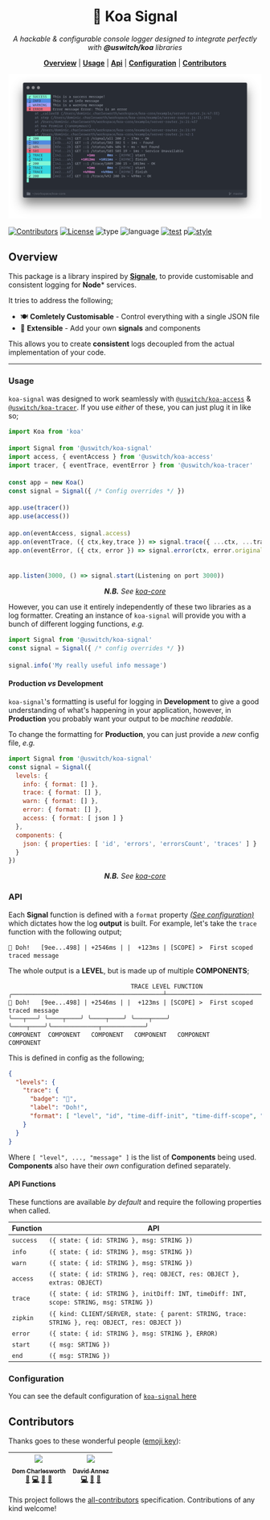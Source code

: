<h1 align="center">🚦 Koa Signal</h1>

<p align="center">
  <i>
    A hackable & configurable console logger designed to integrate
    perfectly with <b>@uswitch/koa</b> libraries
  </i>
</p>

<p align="center">
  <b><a href="#overview">Overview</a></b>
  |
  <b><a href="#usage">Usage</a></b>
  |
  <b><a href="#api">Api</a></b>
  |
  <b><a href="#configuration">Configuration</a></b>
  |
  <b><a href="#contributors">Contributors</a></b>
</p>


<p align="center">
  <img src="logo.png" width="800">
</p>


[![Contributors](https://img.shields.io/badge/contributors-2-orange.svg?style=for-the-badge)](#contributors)
[![License](https://img.shields.io/github/license/mashape/apistatus.svg?style=for-the-badge)]()
![type](https://img.shields.io/badge/⚡-library-c45366.svg?style=for-the-badge)
![language](https://img.shields.io/badge/❤-Node-da776c.svg?style=for-the-badge)
[![test](https://img.shields.io/badge/🔬-Jest-e9a279.svg?style=for-the-badge)](https://facebook.github.io/jest/)
p[![style](https://img.shields.io/badge/🎨-Standard-e4ca93.svg?style=for-the-badge)](https://standardjs.com)

## Overview

This package is a library inspired by
[**Signale**](https://github.com/klauscfhq/signale), to provide
customisable and consistent logging for **Node*** services.

It tries to address the following;

* 🍽 **Comletely Customisable** - Control everything with a single JSON file
* 📏 **Extensible** - Add your own **signals** and components

This allows you to create **consistent** logs decoupled
from the actual implementation of your code.

---

### Usage

`koa-signal` was designed to work seamlessly with
[`@uswitch/koa-access`](https://github.com/uswitch/koa-access) &
[`@uswitch/koa-tracer`](https://github.com/uswitch/koa-tracer). If you
use _either_ of these, you can just plug it in like so;

```js
import Koa from 'koa'

import Signal from '@uswitch/koa-signal'
import access, { eventAccess } from '@uswitch/koa-access'
import tracer, { eventTrace, eventError } from '@uswitch/koa-tracer'

const app = new Koa()
const signal = Signal({ /* Config overrides */ })

app.use(tracer())
app.use(access())

app.on(eventAccess, signal.access)
app.on(eventTrace, ({ ctx,key,trace }) => signal.trace({ ...ctx, ...trace, scope: key }))
app.on(eventError, ({ ctx, error }) => signal.error(ctx, error.original))


app.listen(3000, () => signal.start(Listening on port 3000))
```
<p align="center"><i><b>N.B.</b> See <a
href="https://github.com/uswitch/koa-core">
koa-core</a></i></p>

However, you can use it entirely independently of these two libraries
as a log formatter. Creating an instance of `koa-signal` will provide
you with a bunch of different logging functions, _e.g._

```js
import Signal from '@uswitch/koa-signal'
const signal = Signal({ /* config overrides */ })

signal.info('My really useful info message')
```

#### Production _vs_ Development

`koa-signal`'s formatting is useful for logging in **Development** to
give a good understanding of what's happening in your application,
however, in **Production** you probably want your output to be
_machine readable_.

To change the formatting for **Production**, you can just provide a
_new_ config file, _e.g._

```js
import Signal from '@uswitch/koa-signal'
const signal = Signal({
  levels: {
    info: { format: [] },
    trace: { format: [] },
    warn: { format: [] },
    error: { format: [] },
    access: { format: [ json ] }
  },
  components: {
    json: { properties: [ 'id', 'errors', 'errorsCount', 'traces' ] }
  }
})
```
<p align="center"><i><b>N.B.</b> See <a
href="https://github.com/uswitch/koa-core">
koa-core</a></i></p>


### API

Each **Signal** function is defined with a `format` property [_(See
configuration)_](#configuration) which dictates how the log **output**
is built. For example, let's take the `trace` function with the
following output;

```
🤦 Doh!   [9ee...498] | +2546ms | |  +123ms | [SCOPE] >  First scoped traced message
```

The whole output is a **LEVEL**, but is made up of multiple
**COMPONENTS**;
```
                                  TRACE LEVEL FUNCTION
╭──────────────────────────────────────────┴────────────────────────────────────────╮
🤦 Doh!   [9ee...498] | +2546ms | |  +123ms | [SCOPE] >  First scoped traced message
╰───┬───╯ ╰────┬────╯ ╰────┬────╯ ╰────┬────╯ ╰────┬────╯╰─────────────┬────────────╯
COMPONENT  COMPONENT   COMPONENT   COMPONENT   COMPONENT           COMPONENT
```

This is defined in config as the following;
```json
{
  "levels": {
    "trace": {
      "badge": "🤦",
      "label": "Doh!",
      "format": [ "level", "id", "time-diff-init", "time-diff-scope", "scope", "message" ]
    }
  }
}
```
Where `[ "level", ..., "message" ]` is the list of **Components**
being used. **Components** also have their _own_ configuration defined separately.

#### API Functions

These functions are available _by default_ and require the following
properties when called.

| Function  | API                                                                                             |
|-----------|-------------------------------------------------------------------------------------------------|
| `success` | `({ state: { id: STRING }, msg: STRING })`                                                      |
| `info`    | `({ state: { id: STRING }, msg: STRING })`                                                      |
| `warn`    | `({ state: { id: STRING }, msg: STRING })`                                                      |
| `access`  | `({ state: { id: STRING }, req: OBJECT, res: OBJECT }, extras: OBJECT)`                         |
| `trace`   | `({ state: { id: STRING }, initDiff: INT, timeDiff: INT, scope: STRING, msg: STRING })`         |
| `zipkin`  | `({ kind: CLIENT/SERVER, state: { parent: STRING, trace: STRING }, req: OBJECT, res: OBJECT })` |
| `error`   | `({ state: { id: STRING }, msg: STRING }, ERROR)`                                               |
| `start`   | `({ msg: SRTING })`                                                                             |
| `end`     | `({ msg: STRING })`                                                                             |

### Configuration

You can see the default configuration of [`koa-signal` here](https://github.com/uswitch/koa-signal/blob/master/src/koa-signal.defaults.json)


## Contributors

Thanks goes to these wonderful people ([emoji key](https://github.com/kentcdodds/all-contributors#emoji-key)):

<!-- ALL-CONTRIBUTORS-LIST:START - Do not remove or modify this section -->
| [<img src="https://avatars1.githubusercontent.com/u/5881414?v=4" width="100px;"/><br /><sub>Dom Charlesworth</sub>](http://domcharlesworth.co.uk)<br />[📖](https://github.com/uswitch/koa-access/commits?author=domtronn "Documentation") [💻](https://github.com/uswitch/koa-access/commits?author=domtronn "Code") [🤔](#ideas-domtronn "Ideas, Planning, & Feedback") [🔌](#plugin-domtronn "Plugin/utility libraries") | [<img src="https://avatars3.githubusercontent.com/u/1567681?v=4" width="100px;"/><br /><sub>David Annez</sub>](http://davidannez.com)<br />[💻](https://github.com/uswitch/koa-access/commits?author=annez "Code") [🤔](#ideas-annez "Ideas, Planning, & Feedback") [🔌](#plugin-annez "Plugin/utility libraries") |
| :---: | :---: |
<!-- ALL-CONTRIBUTORS-LIST:END -->

This project follows the [all-contributors](https://github.com/kentcdodds/all-contributors) specification. Contributions of any kind welcome!




